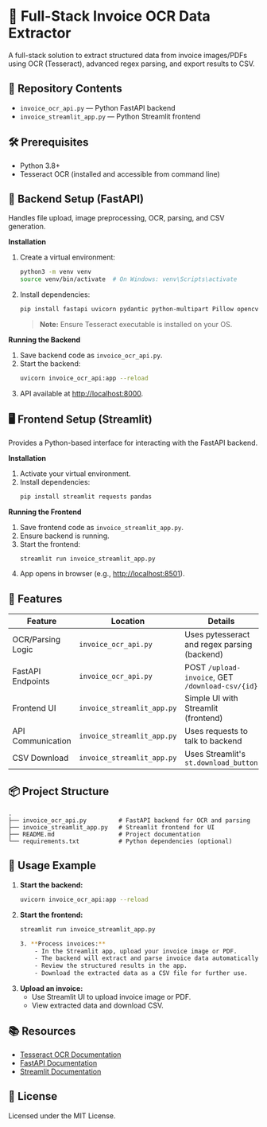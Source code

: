 # 🧾 Full-Stack Invoice OCR Data Extractor

A full-stack solution to extract structured data from invoice images/PDFs using OCR (Tesseract), advanced regex parsing, and export results to CSV.

## 📂 Repository Contents

- `invoice_ocr_api.py` — Python FastAPI backend
- `invoice_streamlit_app.py` — Python Streamlit frontend

## 🛠️ Prerequisites

- Python 3.8+
- Tesseract OCR (installed and accessible from command line)

## 🚀 Backend Setup (FastAPI)

Handles file upload, image preprocessing, OCR, parsing, and CSV generation.

**Installation**

1. Create a virtual environment:
    ```bash
    python3 -m venv venv
    source venv/bin/activate  # On Windows: venv\Scripts\activate
    ```
2. Install dependencies:
    ```bash
    pip install fastapi uvicorn pydantic python-multipart Pillow opencv-python numpy pytesseract
    ```
    > **Note:** Ensure Tesseract executable is installed on your OS.

**Running the Backend**

1. Save backend code as `invoice_ocr_api.py`.
2. Start the backend:
    ```bash
    uvicorn invoice_ocr_api:app --reload
    ```
3. API available at [http://localhost:8000](http://localhost:8000).

## 🖥️ Frontend Setup (Streamlit)

Provides a Python-based interface for interacting with the FastAPI backend.

**Installation**

1. Activate your virtual environment.
2. Install dependencies:
    ```bash
    pip install streamlit requests pandas
    ```

**Running the Frontend**

1. Save frontend code as `invoice_streamlit_app.py`.
2. Ensure backend is running.
3. Start the frontend:
    ```bash
    streamlit run invoice_streamlit_app.py
    ```
4. App opens in browser (e.g., [http://localhost:8501](http://localhost:8501)).

## 📄 Features

| Feature             | Location                   | Details                                               |
|---------------------|---------------------------|-------------------------------------------------------|
| OCR/Parsing Logic   | `invoice_ocr_api.py`       | Uses pytesseract and regex parsing (backend)          |
| FastAPI Endpoints   | `invoice_ocr_api.py`       | POST `/upload-invoice`, GET `/download-csv/{id}`      |
| Frontend UI         | `invoice_streamlit_app.py` | Simple UI with Streamlit (frontend)                   |
| API Communication   | `invoice_streamlit_app.py` | Uses requests to talk to backend                      |
| CSV Download        | `invoice_streamlit_app.py` | Uses Streamlit's `st.download_button`                 |

## 📦 Project Structure

```
.
├── invoice_ocr_api.py         # FastAPI backend for OCR and parsing
├── invoice_streamlit_app.py   # Streamlit frontend for UI
├── README.md                  # Project documentation
└── requirements.txt           # Python dependencies (optional)
```

## 📝 Usage Example

1. **Start the backend:**
    ```bash
    uvicorn invoice_ocr_api:app --reload
    ```
2. **Start the frontend:**
    ```bash
    streamlit run invoice_streamlit_app.py

    3. **Process invoices:**
        - In the Streamlit app, upload your invoice image or PDF.
        - The backend will extract and parse invoice data automatically.
        - Review the structured results in the app.
        - Download the extracted data as a CSV file for further use.

3. **Upload an invoice:**
    - Use Streamlit UI to upload invoice image or PDF.
    - View extracted data and download CSV.

## 📚 Resources

- [Tesseract OCR Documentation](https://github.com/tesseract-ocr/tesseract)
- [FastAPI Documentation](https://fastapi.tiangolo.com/)
- [Streamlit Documentation](https://docs.streamlit.io/)

## 📝 License

Licensed under the MIT License.
